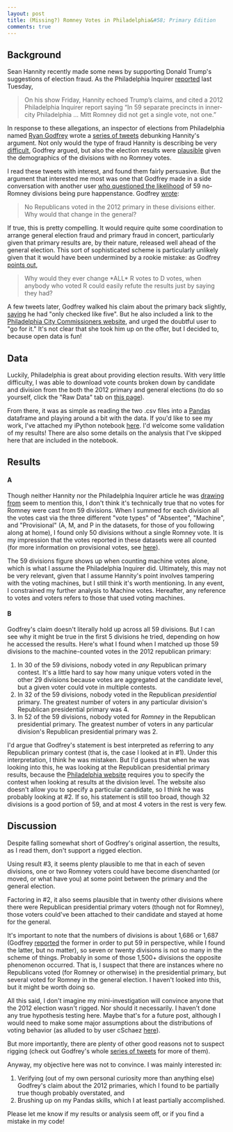 ```yaml
---
layout: post
title: (Missing?) Romney Votes in Philadelphia&#58; Primary Edition
comments: true
---
```


## Background

Sean Hannity recently made some news by supporting Donald Trump's suggestions of election fraud. As the Philadelphia Inquirer [reported](http://www.philly.com/philly/blogs/real-time/Philly-elections-official-goes-off-on-Sean-Hannity.html) last Tuesday,

> On his show Friday, Hannity echoed Trump’s claims, and cited a 2012 Philadelphia Inquirer report saying “In 59 separate precincts in inner-city Philadelphia … Mitt Romney did not get a single vote, not one.”

In response to these allegations, an inspector of elections from Philadelphia named [Ryan Godfrey](https://twitter.com/rgodfrey) wrote a [series of tweets](https://twitter.com/rgodfrey/status/762400141366157315) debunking Hannity's argument. Not only would the type of fraud Hannity is describing be very [difficult](https://twitter.com/rgodfrey/status/762401978114682882), Godfrey argued, but also the election results were [plausible](https://twitter.com/rgodfrey/status/762404960395026432) given the demographics of the divisions with no Romney votes.

I read these tweets with interest, and found them fairly persuasive. But the argument that  interested me most was one that Godfrey made in a side conversation with another user [who questioned the likelihood](https://twitter.com/raincoatgirl_/status/763425616540467200) of 59 no-Romney divisions being pure happenstance. Godfrey [wrote](https://twitter.com/rgodfrey/status/763427590199795712):

> No Republicans voted in the 2012 primary in these divisions either. Why would that change in the general?

If true, this is pretty compelling. It would require quite some coordination to arrange general election fraud and primary fraud in concert, particularly given that primary results are, by their nature, released well ahead of the general election.  This sort of sophisticated scheme is particularly unlikely given that it would have been undermined by a rookie mistake: as Godfrey [points out](https://twitter.com/rgodfrey/status/762404107168669696),

> Why would they ever change \*ALL* R votes to D votes, when anybody who voted R could easily refute the results just by saying they had?


A few tweets later, Godfrey walked his claim  about the primary back slightly, [saying](https://twitter.com/rgodfrey/status/763433129872875520) he had "only checked like five". But he also included a link to the [Philadelphia City Commissioners website](http://www.philadelphiavotes.com/), and urged the doubtful user to "go for it." It's not clear that she took him up on the offer, but I decided to, because open data is fun!

## Data

Luckily, Philadelphia is great about providing election results. With very little difficulty, I was able to download vote counts broken down by candidate and division from the both the 2012 primary and general elections (to do so yourself, click the "Raw Data" tab on [this page](http://www.philadelphiavotes.com/en/resources-a-data/ballot-box-app)).

From there, it was as simple as reading the two .csv files into a [Pandas](http://pandas.pydata.org/) dataframe and playing around a bit with the data. If you'd like to see my work, I've attached my iPython notebook [here]({{base}}/ipython/philadelphia_analysis.html). I'd welcome some validation of my results! There are also some details on the analysis that I've skipped here that are included in the notebook.

## Results

#### A
Though neither Hannity nor the Philadelphia Inquirer article he was [drawing from](http://www.philly.com/philly/news/politics/178742021.html) seem to mention this, I don't think it's technically true that no votes for Romney were cast from 59 divisions. When I summed for each division all the votes cast via the three different "vote types" of "Absentee", "Machine", and "Provisional" (A, M, and P in the datasets, for those of you following along at home), I found only 50 divisions without a single Romney vote. It is my impression that the votes reported in these datasets were all counted (for more information on provisional votes, see [here](http://www.philadelphiavotes.com/en/voters/provisional-ballots)). 

The 59 divisions figure shows up when counting machine votes alone, which is what I assume the Philadelphia Inquirer did. Ultimately, this may not be very relevant, given that I assume Hannity's point involves tampering with the voting machines, but I still think it's worth mentioning. In any event, I constrained my further analysis to Machine votes. Hereafter, any reference to votes and voters refers to those that used voting machines.

#### B
Godfrey's claim doesn't literally hold up across all 59 divisions. But I can see why it might be true in the first 5 divisions he tried, depending on how he accessed the results. Here's what I found when I matched up those 59 divisions to the machine-counted votes in the 2012 republican primary: 

1.  In 30 of the 59 divisions, nobody voted in *any* Republican primary contest. It's a little hard to say how many unique voters voted in the other 29 divisions because votes are aggregated at the candidate level, but a given voter could vote in multiple contests.
2.  In 32 of the 59 divisions, nobody voted in the Republican *presidential* primary. The greatest number of voters in any particular division's Republican presidential primary was 4. 
3.  In 52 of the 59 divisions, nobody voted for *Romney* in the Republican presidential primary. The greatest number of voters in any particular division's Republican presidential primary was 2. 

I'd argue that Godfrey's statement is best interpreted as referring to any Republican primary contest (that is, the case I looked at in #1). Under this interpretation, I think he was mistaken. But I'd guess that when he was looking into this, he was looking at the Republican presidential primary results, because the [Philadelphia website](http://www.philadelphiavotes.com/en/resources-a-data/ballot-box-app) requires you to specify the contest when looking at results at the division level. The website also doesn't allow you to specify a particular candidate, so I think he was probably looking at #2. If so, his statement is still too broad, though 32 divisions is a good portion of 59, and at most 4 voters in the rest is very few.

## Discussion

Despite falling somewhat short of Godfrey's original assertion, the results, as I read them, don't support a rigged election.

Using result #3, it seems plenty plausible to me that in each of seven divisions, one or two Romney voters could have become disenchanted (or moved, or what have you) at some point between the primary and the general election. 

Factoring in #2, it also seems plausible that in twenty other divisions where there were Republican presidential primary voters (though not for Romney), those voters could've been attached to their candidate and stayed at home for the general.

It's important to note that the numbers of divisions is about 1,686 or 1,687 (Godfrey [reported](https://twitter.com/rgodfrey/status/763430472764514305) the former in order to put 59 in perspective, while I found the latter, but no matter), so seven or twenty divisions is not so many in the scheme of things. Probably in some of those 1,500+ divisions the opposite phenomenon occurred. That is, I suspect that there are instances where no Republicans voted (for Romney or otherwise) in the presidential primary, but several voted for Romney in the general election. I haven't looked into this, but it might be worth doing so.

All this said, I don't imagine my mini-investigation will convince anyone that the 2012 election wasn't rigged. Nor should it necessarily. I haven't done any true hypothesis testing here. Maybe that's for a future post, although I would need to make some major assumptions about the distributions of voting behavior (as alluded to by user cSchaez [here](https://twitter.com/cSchaez/status/763435717603229696)).

But more importantly, there are plenty of other good reasons  not to suspect rigging (check out Godfrey's whole [series of tweets](https://twitter.com/rgodfrey/status/762400141366157315) for more of them).

Anyway, my objective here was not to convince. I was mainly interested in:

1. Verifying (out of my own personal curiosity more than anything else) Godfrey's claim about the 2012 primaries, which I found to be partially true though probably overstated, and
2. Brushing up on my Pandas skills, which I at least partially accomplished.

Please let me know if my results or analysis seem off, or if you find a mistake in my code!







